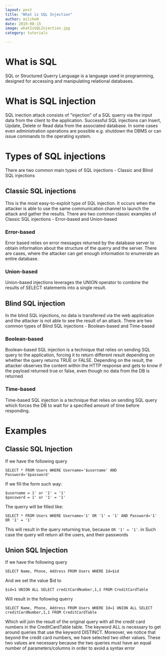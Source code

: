 ```yaml
---
layout: post
title: "What is SQL Injection"
author: milchoH
date: 2019-08-15
image: whatIsSQLInjection.jpg
category: tutorials

---
```


# What is SQL
SQL or Structured Querry Language is a language used in programming, designed for accessing and manipulating relational databases.

# What is SQL injection
SQL inection attack consists of "injection" of a SQL querry via the input data from the client to the application. Successful SQL injections can Insert, Update, Delete or Read data from the associated database. In some cases even administration operations are possible e.g. shutdown the DBMS or can issue commands to the operating system.

# Types of SQL injections

There are two common main types of SQL injections - Classic and Blind SQL injections

## Classic SQL injections
This is the most easy-to-exploit type of SQL injection. It occurs when the attacker is able to use the same communication channel to launch the attack and gather the results. There are two common classic examples of Classic SQL injections - Error-based and Union-based

### Error-based
Error based relies on error messages returned by the database server to obtain information about the structure of the querry and the server. There are cases, where the attacker can get enough information to enumerate an entire database.

### Union-based
Union-based injections leverages the UNION operator to combine the results of SELECT statements into a single result.

## Blind SQL injection
In the blind SQL injections, no data is transferred via the web application and the attacker is not able to see the result of an attack. There are two common types of Blind SQL injections - Boolean-based and Time-based

### Boolean-based
Boolean-based SQL injection is a technique that relies on sending SQL query to the application, forcing it to return different result depending on whether the query returns TRUE or FALSE. Depending on the result, the attacker observes the content within the HTTP response and gets to know if the payload returned true or false, even though no data from the DB is returned

### Time-based
Time-based SQL injection is a technique that relies on sending SQL query which forces the DB to wait for a specified amount of time before responding.

# Examples

## Classic SQL Injection

If we have the following query

```
SELECT * FROM Users WHERE Username='$username' AND Password='$password'
```
If we fill the form such way:

```
$username = 1' or '1' = '1'
$password = 1' or '1' = '1'
```
The querry will be filled like:

```
SELECT * FROM Users WHERE Username='1' OR '1' = '1' AND Password='1' OR '1' = '1' 
```
This will result in the query returning true, because `OR '1' = '1'`. in Such case the query will return all the users, and their passwords

## Union SQL Injection

If we have the following query

```
SELECT Name, Phone, Address FROM Users WHERE Id=$id
```
And we set the value $id to

```
$id=1 UNION ALL SELECT creditCardNumber,1,1 FROM CreditCardTable
```

Will result in the following querry

```
SELECT Name, Phone, Address FROM Users WHERE Id=1 UNION ALL SELECT creditCardNumber,1,1 FROM CreditCardTable
```
Which will join the result of the original query with all the credit card numbers in the CreditCardTable table. The keyword ALL is necessary to get around queries that use the keyword DISTINCT. Moreover, we notice that beyond the credit card numbers, we have selected two other values. These two values are necessary because the two queries must have an equal number of parameters/columns in order to avoid a syntax error